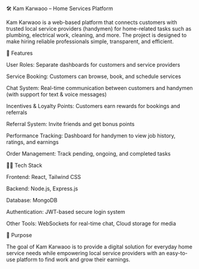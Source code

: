 🛠️ Kam Karwaoo – Home Services Platform

Kam Karwaoo is a web-based platform that connects customers with trusted local service providers (handymen) for home-related tasks such as plumbing, electrical work, cleaning, and more. The project is designed to make hiring reliable professionals simple, transparent, and efficient.

🚀 Features

User Roles: Separate dashboards for customers and service providers

Service Booking: Customers can browse, book, and schedule services

Chat System: Real-time communication between customers and handymen (with support for text & voice messages)

Incentives & Loyalty Points: Customers earn rewards for bookings and referrals

Referral System: Invite friends and get bonus points

Performance Tracking: Dashboard for handymen to view job history, ratings, and earnings

Order Management: Track pending, ongoing, and completed tasks

🧑‍💻 Tech Stack

Frontend: React, Tailwind CSS

Backend: Node.js, Express.js

Database: MongoDB

Authentication: JWT-based secure login system

Other Tools: WebSockets for real-time chat, Cloud storage for media

🎯 Purpose

The goal of Kam Karwaoo is to provide a digital solution for everyday home service needs while empowering local service providers with an easy-to-use platform to find work and grow their earnings.
